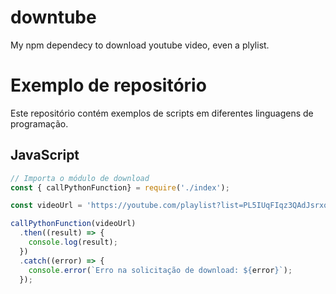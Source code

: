 # downtube
My npm dependecy to download youtube video, even a plylist.

# Exemplo de repositório

Este repositório contém exemplos de scripts em diferentes linguagens de programação.

## JavaScript


```javascript
// Importa o módulo de download
const { callPythonFunction} = require('./index');

const videoUrl = 'https://youtube.com/playlist?list=PL5IUqFIqz3QAdJsrxqsHBaBFBigxDThNF&si=GM_cUodtFYy72sYG'; // Substitua VIDEO_ID pela ID do vídeo

callPythonFunction(videoUrl)
  .then((result) => {
    console.log(result);
  })
  .catch((error) => {
    console.error(`Erro na solicitação de download: ${error}`);
  });
